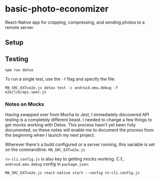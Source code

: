 basic-photo-economizer
======================

React-Native app for cropping, compressing, and sending photos to a remote server. 


## Setup

## Testing

```
npm run detox
```

To run a single test, use the `-f` flag and specify the file:

```
RN_SRC_EXT=e2e.js detox test -c android.emu.debug -f e2e/lib/api.spec.js
```

### Notes on Mocks

Having swapped over from Mocha to Jest, I immediately discovered API testing is a completely different beast. I needed to change a few things to get mocks working with Detox. This process hasn't yet been fully documented, so these notes will enable me to document the process from the beginning when I launch my next project.

Wherever there's a build configured or a server running, this variable is set on the commandline: `RN_SRC_EXT=e2e.js`

`rn-cli.config.js` is also key to getting mocks working. C.f., `android.emu.debug` config in `package.json`:

```
RN_SRC_EXT=e2e.js react-native start --config rn-cli.config.js
```

